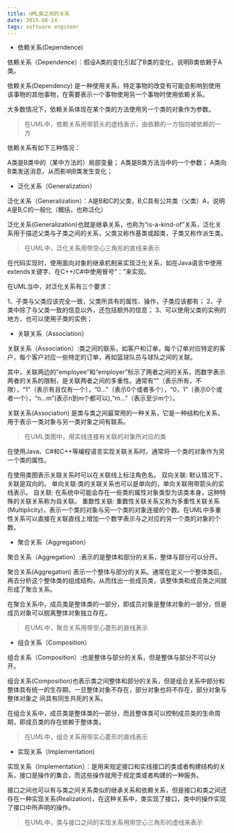 ```yaml
---
title: UML类之间的关系
date: 2015-08-24
tags: software engineer
---
```


* 依赖关系(Dependence)

依赖关系（Dependence）：假设A类的变化引起了B类的变化，说明B类依赖于A类。

依赖关系(Dependency) 是一种使用关系，特定事物的改变有可能会影响到使用该事物的其他事物，在需要表示一个事物使用另一个事物时使用依赖关系。

大多数情况下，依赖关系体现在某个类的方法使用另一个类的对象作为参数。

> 在UML中，依赖关系用带箭头的虚线表示，由依赖的一方指向被依赖的一方


依赖关系有如下三种情况：

A类是B类中的（某中方法的）局部变量；
A类是B类方法当中的一个参数；
A类向B类发送消息，从而影响B类发生变化；

* 泛化关系（Generalization）

泛化关系（Generalization）：A是B和C的父类，B,C具有公共类（父类）A，说明A是B,C的一般化（概括，也称泛化）

泛化关系(Generalization)也就是继承关系，也称为“is-a-kind-of”关系，泛化关系用于描述父类与子类之间的关系，父类又称作基类或超类，子类又称作派生类。

> 在UML中，泛化关系用带空心三角形的直线来表示

在代码实现时，使用面向对象的继承机制来实现泛化关系，如在Java语言中使用extends关键字、在C++/C#中使用冒号“：”来实现。

在UML当中，对泛化关系有三个要求：

1、子类与父类应该完全一致，父类所具有的属性、操作，子类应该都有；
2、子类中除了与父类一致的信息以外，还包括额外的信息；
3、可以使用父类的实例的地方，也可以使用子类的实例；

* 关联关系（Association）

关联关系（Association）:类之间的联系，如客户和订单，每个订单对应特定的客户，每个客户对应一些特定的订单，再如篮球队员与球队之间的关联。

其中，关联两边的”employee”和“employer”标示了两者之间的关系，而数字表示两者的关系的限制，是关联两者之间的多重性。通常有“”（表示所有，不限），“1”（表示有且仅有一个），“0…”（表示0个或者多个），“0，1”（表示0个或者一个），“n…m”(表示n到m个都可以),“m…”（表示至少m个）。

关联关系(Association) 是类与类之间最常用的一种关系，它是一种结构化关系，用于表示一类对象与另一类对象之间有联系。

> 在UML类图中，用实线连接有关联的对象所对应的类

在使用Java、C#和C++等编程语言实现关联关系时，通常将一个类的对象作为另一个类的属性。

在使用类图表示关联关系时可以在关联线上标注角色名。
双向关联: 默认情况下，关联是双向的。
单向关联:类的关联关系也可以是单向的，单向关联用带箭头的实线表示。
自关联: 在系统中可能会存在一些类的属性对象类型为该类本身，这种特殊的关联关系称为自关联。
重数性关联: 重数性关联关系又称为多重性关联关系(Multiplicity)，表示一个类的对象与另一个类的对象连接的个数。在UML中多重性关系可以直接在关联直线上增加一个数字表示与之对应的另一个类的对象的个数。

* 聚合关系（Aggregation）

聚合关系（Aggregation）:表示的是整体和部分的关系，整体与部分可以分开。

聚合关系(Aggregation) 表示一个整体与部分的关系。通常在定义一个整体类后，再去分析这个整体类的组成结构，从而找出一些成员类，该整体类和成员类之间就形成了聚合关系。

在聚合关系中，成员类是整体类的一部分，即成员对象是整体对象的一部分，但是成员对象可以脱离整体对象独立存在。

> 在UML中，聚合关系用带空心菱形的直线表示

* 组合关系（Composition）

组合关系（Composition）:也是整体与部分的关系，但是整体与部分不可以分开。

组合关系(Composition)也表示类之间整体和部分的关系，但是组合关系中部分和整体具有统一的生存期。一旦整体对象不存在，部分对象也将不存在，部分对象与整体对象之 间具有同生共死的关系。

在组合关系中，成员类是整体类的一部分，而且整体类可以控制成员类的生命周期，即成员类的存在依赖于整体类。

> 在UML中，组合关系用带实心菱形的直线表示

* 实现关系（Implementation)

实现关系（Implementation）：是用来规定接口和实线接口的类或者构建结构的关系，接口是操作的集合，而这些操作就用于规定类或者构建的一种服务。

接口之间也可以有与类之间关系类似的继承关系和依赖关系，但是接口和类之间还存在一种实现关系(Realization)，在这种关系中，类实现了接口，类中的操作实现了接口中所声明的操作。

> 在UML中，类与接口之间的实现关系用带空心三角形的虚线来表示
